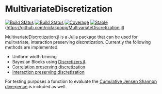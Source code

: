 # MultivariateDiscretization

[![Build Status](https://travis-ci.com/niclaspopp/MultivariateDiscretization.jl.svg?branch=master)](https://travis-ci.com/niclaspopp/MultivariateDiscretization.jl)
[![Build Status](https://ci.appveyor.com/api/projects/status/github/niclaspopp/MultivariateDiscretization.jl?svg=true)](https://ci.appveyor.com/project/niclaspopp/MultivariateDiscretization-jl)
[![Coverage](https://codecov.io/gh/niclaspopp/MultivariateDiscretization.jl/branch/master/graph/badge.svg)](https://codecov.io/gh/niclaspopp/MultivariateDiscretization.jl)
[![Stable](https://img.shields.io/badge/docs-stable-blue.svg)](http://diffeq.sciml.ai/stable/)(https://github.com/niclaspopp/MultivariateDiscretization.jl)

MultivariateDiscretization.jl is a Julia package that can be used for mulitvariate, interaction preserving discretization. Currently the following methods are implemented:

+ Uniform width binning
+ Bayesian Blocks using [Discretizers.jl](https://github.com/Tchanders/Discretizers.jl).
+ [Correlation preserving discretization](https://ieeexplore.ieee.org/document/1490525)
+ [Interaction preserving discretization](https://link.springer.com/article/10.1007/s10618-014-0350-5)

For testing purposes a function to evaluate the [Cumulative Jensen Shannon divergence](http://eda.mmci.uni-saarland.de/prj/cjs/) is included as well.
